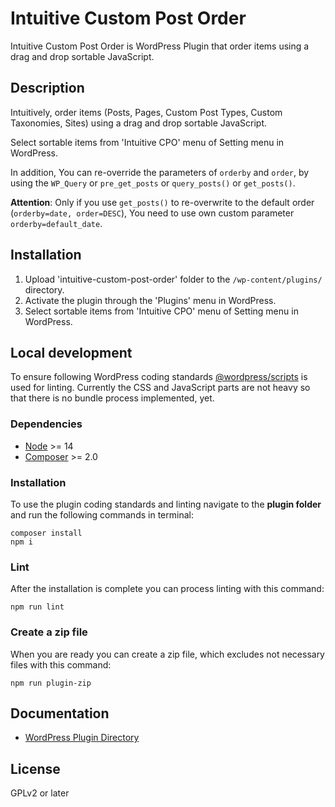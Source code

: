 # Intuitive Custom Post Order

Intuitive Custom Post Order is WordPress Plugin that order items using a drag and drop sortable JavaScript.

## Description

Intuitively, order items (Posts, Pages, Custom Post Types, Custom Taxonomies, Sites) using a drag and drop sortable JavaScript.

Select sortable items from 'Intuitive CPO' menu of Setting menu in WordPress.

In addition, You can re-override the parameters of `orderby` and `order`, by using the `WP_Query` or `pre_get_posts` or `query_posts()` or `get_posts()`.

**Attention**: Only if you use `get_posts()` to re-overwrite to the default order (`orderby=date, order=DESC`), You need to use own custom parameter `orderby=default_date`.

## Installation

1. Upload 'intuitive-custom-post-order' folder to the `/wp-content/plugins/` directory.
2. Activate the plugin through the 'Plugins' menu in WordPress.
3. Select sortable items from 'Intuitive CPO' menu of Setting menu in WordPress.

## Local development

To ensure following WordPress coding standards [@wordpress/scripts](https://developer.wordpress.org/block-editor/reference-guides/packages/packages-scripts/) is used for linting. Currently the CSS and JavaScript parts are not heavy so that there is no bundle process implemented, yet.

### Dependencies

* [Node](https://nodejs.org/en/) >= 14
* [Composer](https://getcomposer.org/download/) >= 2.0

### Installation

To use the plugin coding standards and linting navigate to the **plugin folder** and run the following commands in terminal:

```Shell
composer install
npm i
```

### Lint

After the installation is complete you can process linting with this command:

```Shell
npm run lint
```

### Create a zip file

When you are ready you can create a zip file, which excludes not necessary files with this command:

```Shell
npm run plugin-zip
```

## Documentation

* [WordPress Plugin Directory](https://wordpress.org/plugins/intuitive-custom-post-order/)

## License

GPLv2 or later
